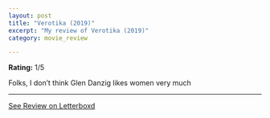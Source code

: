 ```yaml
---
layout: post
title: "Verotika (2019)"
excerpt: "My review of Verotika (2019)"
category: movie_review

---
```


**Rating:** 1/5

Folks, I don’t think Glen Danzig likes women very much

<hr>

[See Review on Letterboxd](https://boxd.it/1n0FBH)
